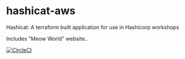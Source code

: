 # hashicat-aws
Hashicat: A terraform built application for use in Hashicorp workshops

Includes "Meow World" website..

[![CircleCI](https://circleci.com/gh/hashicorp/hashicat-aws.svg?style=svg)](https://circleci.com/gh/hashicorp/hashicat-aws)

